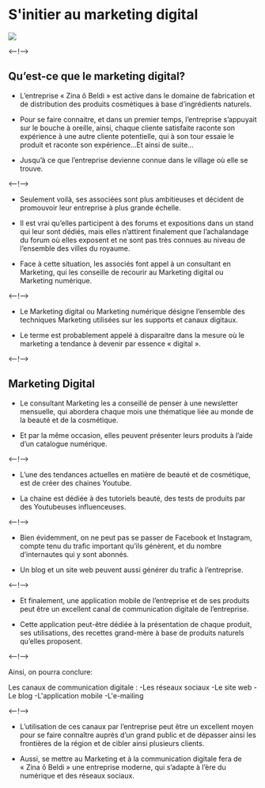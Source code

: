 # S'initier au marketing digital
![](http://douar.tech/dt_assets/session-2/slide-1.png)

<--!-->

## Qu’est-ce que le marketing digital?

- L’entreprise « Zina ô Beldi » est active dans le domaine de fabrication et de distribution des produits cosmétiques à base d’ingrédients naturels.

- Pour se faire connaitre, et dans un premier temps, l’entreprise s’appuyait sur le bouche à oreille, ainsi, chaque cliente satisfaite raconte son expérience à une autre cliente potentielle, qui à son tour essaie le produit et raconte son expérience…Et ainsi de suite…

- Jusqu’à ce que l’entreprise devienne connue dans le village où elle se trouve. 

<--!-->

- Seulement voilà, ses associées sont plus ambitieuses et décident de promouvoir leur entreprise à plus grande échelle.

- Il est vrai qu’elles participent à des forums et expositions dans un stand qui leur sont dédiés, mais elles n’attirent finalement que l’achalandage du forum où elles exposent et ne sont pas très connues au niveau de l’ensemble des villes du royaume.

- Face à cette situation, les associés font appel à un consultant en Marketing, qui les conseille de recourir au Marketing digital ou Marketing numérique.

<--!-->

- Le  Marketing digital ou Marketing numérique désigne l’ensemble des techniques Marketing utilisées sur les supports et canaux digitaux.

- Le terme est probablement appelé à disparaitre dans la mesure où le marketing a tendance à devenir par essence « digital ».

<--!-->

## Marketing Digital

- Le consultant Marketing les a conseillé de penser à une newsletter mensuelle, qui abordera chaque mois une thématique liée au monde de la beauté et de la cosmétique.

- Et par la même occasion, elles peuvent présenter leurs produits à l’aide d’un catalogue numérique.  

<--!-->

- L’une des tendances actuelles en matière de beauté et de cosmétique, est de créer des chaines Youtube.

- La chaine est dédiée à des tutoriels beauté, des tests de produits par des Youtubeuses influenceuses.

<--!-->

- Bien évidemment, on ne peut pas se passer de Facebook et Instagram, compte tenu du trafic important qu’ils génèrent, et du nombre d’internautes qui y sont abonnés.

- Un blog et un site web peuvent aussi générer du trafic à l’entreprise.

<--!-->

- Et finalement, une application mobile de l’entreprise et de ses produits peut être un excellent canal de communication digitale de l’entreprise.

- Cette application peut-être dédiée à la présentation de chaque produit, ses utilisations, des recettes grand-mère à base de produits naturels qu’elles proposent.

<--!-->

Ainsi, on pourra conclure: 

Les canaux de communication digitale :
-Les réseaux sociaux
-Le site web
-Le blog
-L'application mobile
-L'e-mailing

<--!-->

- L’utilisation de ces canaux par l’entreprise peut être un excellent moyen pour se faire connaître auprès d’un grand public et de dépasser ainsi les frontières de la région et de cibler ainsi plusieurs clients.

- Aussi, se mettre au Marketing et à la communication digitale fera de « Zina ô Beldi » une entreprise moderne, qui s’adapte à l’ère du numérique et des réseaux sociaux.